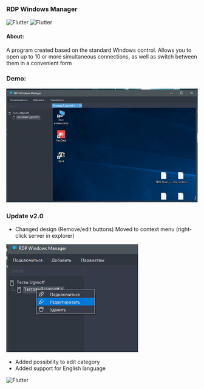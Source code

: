 ### RDP Windows Manager

![Flutter](https://img.shields.io/badge/-Windows_Forms-404040?style=for-the-badge&logo=c%2b%2b&logoColor=159BE1) ![Flutter](https://img.shields.io/badge/-NET._Framework_4.8-404040?style=for-the-badge&logo=с&logoColor=159BE1)

#### About:
A program created based on the standard Windows control. 
Allows you to open up to 10 or more simultaneous connections, as well as switch between them in a convenient form

### Demo:

![](Assets/preview.png)

### Update v2.0

* Changed design (Remove/edit buttons) Moved to context menu (right-click server in explorer)

![](Assets/preview2.png)

* Added possibility to edit category
* Added support for English language


![Flutter](https://img.shields.io/badge/Download_build_(v_2.0)-404040)
